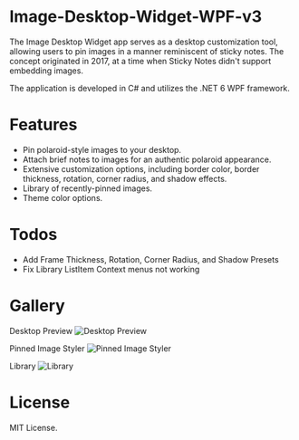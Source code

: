 # Image-Desktop-Widget-WPF-v3
The Image Desktop Widget app serves as a desktop customization tool, allowing users to pin images in a manner reminiscent of sticky notes. The concept originated in 2017, at a time when Sticky Notes didn't support embedding images.

The application is developed in C# and utilizes the .NET 6 WPF framework.

# Features
* Pin polaroid-style images to your desktop.
* Attach brief notes to images for an authentic polaroid appearance.
* Extensive customization options, including border color, border thickness, rotation, corner radius, and shadow effects.
* Library of recently-pinned images.
* Theme color options.

# Todos
* Add Frame Thickness, Rotation, Corner Radius, and Shadow Presets
* Fix Library ListItem Context menus not working

# Gallery

Desktop Preview
![Desktop Preview](https://lh3.googleusercontent.com/drive-viewer/AITFw-zVT8SXpeffQaxQD9-5Vkev9EJjZIjW9tDXXaWunzEc04jD72y2mb9SgrRD549AponsuoQEUtCR42M1xwcYoOVPSvg3xw=s1600)

Pinned Image Styler
![Pinned Image Styler](https://lh3.googleusercontent.com/drive-viewer/AITFw-wQ-pqIb258ZferHy6GzCZGPe2SlNkefn3iNqDbreIiAcdwgxsqsEz9IgM457fm4anLq-n21ycOI_H6Vy6TVp3o3Yke5w=s1600)

Library
![Library](https://lh3.googleusercontent.com/drive-viewer/AITFw-y_cysVGNHfcYIiE-koQZ_cyVzkVtuRXE01TlqaiTe5AR0OhZKctaI1IxlCDBY6uIVP-iigphITO01LksNQB5e4RFrskQ=s1600)

# License
MIT License.
